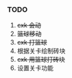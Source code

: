 <!--
 * @Author: your name
 * @Date: 2021-10-22 12:15:49
 * @LastEditTime: 2021-10-22 19:38:17
 * @LastEditors: Please set LastEditors
 * @Description: In User Settings Edit
 * @FilePath: /game-framework/cxk/REAME.md
-->
### TODO

1. ~~cxk  会动~~
2. ~~篮球移动~~
3. ~~cxk 打篮球~~
4. 根据关卡绘制砖块
5. ~~cxk 用篮球打砖块~~
6. 设置关卡功能